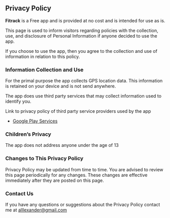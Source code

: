 <h2>Privacy Policy</h2>

<b>Fitrack</b> is a Free app and is provided at no cost and is intended for use as is.

This page is used to inform visitors regarding policies with the collection, use, and disclosure of Personal Information if anyone decided to use the app.

If you choose to use the app, then you agree to the collection and use of information in relation to this policy.

<h3>Information Collection and Use</h3>

For the primal purpose the app collects GPS location data. This information is retained on your device and is not send anywhere.

The app does use third party services that may collect information used to identify you.

Link to privacy policy of third party service providers used by the app
<ul>
	<li><a href="https://www.google.com/policies/privacy/">Google Play Services</a></li>
</ul>	

<h3>Children’s Privacy</h3>

The app does not address anyone under the age of 13

<h3>Changes to This Privacy Policy</h3>

Privacy Policy may be updated from time to time. You are advised to review this page periodically for any changes. These changes are effective immediately after they are posted on this page.

<h3>Contact Us</h3>

If you have any questions or suggestions about the Privacy Policy contact me at alllexander@gmail.com
